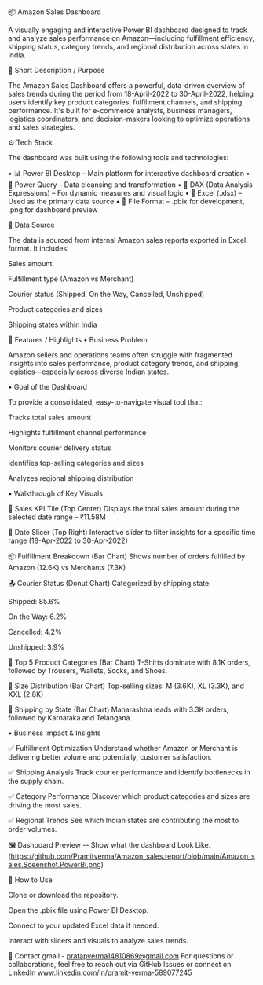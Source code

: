 
📦 Amazon Sales Dashboard

A visually engaging and interactive Power BI dashboard designed to track and analyze sales performance on Amazon—including fulfillment efficiency, shipping status, category trends, and regional distribution across states in India.

📝 Short Description / Purpose

The Amazon Sales Dashboard offers a powerful, data-driven overview of sales trends during the period from 18-April-2022 to 30-April-2022, helping users identify key product categories, fulfillment channels, and shipping performance. It's built for e-commerce analysts, business managers, logistics coordinators, and decision-makers looking to optimize operations and sales strategies.

⚙️ Tech Stack

The dashboard was built using the following tools and technologies:

• 📊 Power BI Desktop – Main platform for interactive dashboard creation
• 🔄 Power Query – Data cleansing and transformation
• 🧠 DAX (Data Analysis Expressions) – For dynamic measures and visual logic
• 📁 Excel (.xlsx) – Used as the primary data source
• 💾 File Format – .pbix for development, .png for dashboard preview

📂 Data Source

The data is sourced from internal Amazon sales reports exported in Excel format.
It includes:

Sales amount

Fulfillment type (Amazon vs Merchant)

Courier status (Shipped, On the Way, Cancelled, Unshipped)

Product categories and sizes

Shipping states within India

🌟 Features / Highlights
• Business Problem

Amazon sellers and operations teams often struggle with fragmented insights into sales performance, product category trends, and shipping logistics—especially across diverse Indian states.

• Goal of the Dashboard

To provide a consolidated, easy-to-navigate visual tool that:

Tracks total sales amount

Highlights fulfillment channel performance

Monitors courier delivery status

Identifies top-selling categories and sizes

Analyzes regional shipping distribution

• Walkthrough of Key Visuals

🔢 Sales KPI Tile (Top Center)
Displays the total sales amount during the selected date range – ₹11.58M

🧭 Date Slicer (Top Right)
Interactive slider to filter insights for a specific time range (18-Apr-2022 to 30-Apr-2022)

📦 Fulfillment Breakdown (Bar Chart)
Shows number of orders fulfilled by Amazon (12.6K) vs Merchants (7.3K)

📤 Courier Status (Donut Chart)
Categorized by shipping state:

Shipped: 85.6%

On the Way: 6.2%

Cancelled: 4.2%

Unshipped: 3.9%

🧺 Top 5 Product Categories (Bar Chart)
T-Shirts dominate with 8.1K orders, followed by Trousers, Wallets, Socks, and Shoes.

📐 Size Distribution (Bar Chart)
Top-selling sizes: M (3.6K), XL (3.3K), and XXL (2.8K)

📍 Shipping by State (Bar Chart)
Maharashtra leads with 3.3K orders, followed by Karnataka and Telangana.

• Business Impact & Insights

✅ Fulfillment Optimization
Understand whether Amazon or Merchant is delivering better volume and potentially, customer satisfaction.

✅ Shipping Analysis
Track courier performance and identify bottlenecks in the supply chain.

✅ Category Performance
Discover which product categories and sizes are driving the most sales.

✅ Regional Trends
See which Indian states are contributing the most to order volumes.

🖼️ Dashboard Preview -- Show what the dashboard Look Like. 
(https://github.com/Pramitverma/Amazon_sales.report/blob/main/Amazon_sales.Sceenshot.PowerBi.png)

📌 How to Use

Clone or download the repository.

Open the .pbix file using Power BI Desktop.

Connect to your updated Excel data if needed.

Interact with slicers and visuals to analyze sales trends.

📧 Contact
gmail - pratapverma14810869@gmail.com
For questions or collaborations, feel free to reach out via GitHub Issues
or connect on LinkedIn
www.linkedin.com/in/pramit-verma-589077245

